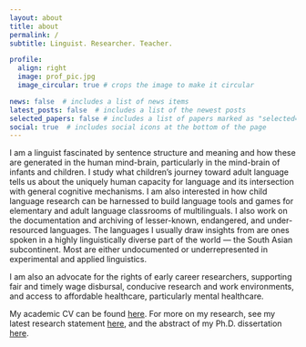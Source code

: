 ```yaml
---
layout: about
title: about
permalink: /
subtitle: Linguist. Researcher. Teacher.

profile:
  align: right
  image: prof_pic.jpg
  image_circular: true # crops the image to make it circular

news: false  # includes a list of news items
latest_posts: false  # includes a list of the newest posts
selected_papers: false # includes a list of papers marked as "selected={true}"
social: true  # includes social icons at the bottom of the page
---
```


I am a linguist fascinated by sentence structure and meaning and how these are generated in the human mind-brain, particularly in the mind-brain of infants and children. I study what children’s journey toward adult language tells us about the uniquely human capacity for language and its intersection with general cognitive mechanisms. I am also interested in how child language research can be harnessed to build language tools and games for elementary and adult language classrooms of multilinguals. I also work on the documentation and archiving of lesser-known, endangered, and under-resourced languages. The languages I usually draw insights from are ones spoken in a highly linguistically diverse part of the world — the South Asian subcontinent. Most are either undocumented or underrepresented in experimental and applied linguistics.

I am also an advocate for the rights of early career researchers, supporting fair and timely wage disbursal, conducive research and work environments, and access to affordable healthcare, particularly mental healthcare.

My academic CV can be found [here](https://drive.google.com/file/d/1SUO-KAgMqc5wJrjMx5o0olbF5rmS232T/view?usp=sharing). For more on my research, see my latest research statement [here](https://drive.google.com/file/d/1n_J8XarC735B9smwsDbPHI5MKipIHKmO/view?usp=sharing), and the abstract of my Ph.D. dissertation [here](https://drive.google.com/file/d/1Hof8gjrPzn2_NEvG1B5-FB0CHwrKFl5o/view?usp=sharing).
